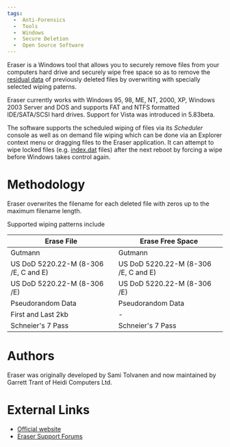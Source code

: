 ```yaml
---
tags:
  -  Anti-Forensics
  -  Tools
  -  Windows
  -  Secure Deletion
  -  Open Source Software
---
```

Eraser is a Windows tool that allows you to securely remove files from
your computers hard drive and securely wipe free space so as to remove
the [residual data](residual_data.md) of previously deleted
files by overwriting with specially selected wiping paterns.

Eraser currently works with Windows 95, 98, ME, NT, 2000, XP, Windows
2003 Server and DOS and supports FAT and NTFS formatted IDE/SATA/SCSI
hard drives. Support for Vista was introduced in 5.83beta.

The software supports the scheduled wiping of files via its *Scheduler*
console as well as on demand file wiping which can be done via an
Explorer context menu or dragging files to the Eraser application. It
can attempt to wipe locked files (e.g. [index.dat](index.dat.md)
files) after the next reboot by forcing a wipe before Windows takes
control again.

# Methodology

Eraser overwrites the filename for each deleted file with zeros up to
the maximum filename length.

Supported wiping patterns include

| Erase File                           | Erase Free Space                     |
|--------------------------------------|--------------------------------------|
| Gutmann                              | Gutmann                              |
| US DoD 5220.22-M (8-306 /E, C and E) | US DoD 5220.22-M (8-306 /E, C and E) |
| US DoD 5220.22-M (8-306 /E)          | US DoD 5220.22-M (8-306 /E)          |
| Pseudorandom Data                    | Pseudorandom Data                    |
| First and Last 2kb                   | \-                                   |
| Schneier's 7 Pass                    | Schneier's 7 Pass                    |

# Authors

Eraser was originally developed by Sami Tolvanen and now maintained by
Garrett Trant of Heidi Computers Ltd.

# External Links

- [Official website](http://www.heidi.ie/eraser/)
- [Eraser Support Forums](http://bbs.heidi.ie/index.php)